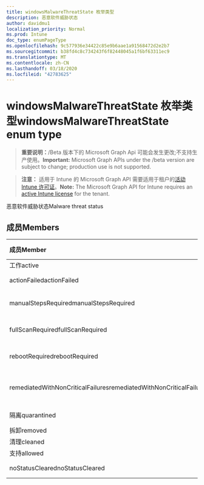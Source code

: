 ```yaml
---
title: windowsMalwareThreatState 枚举类型
description: 恶意软件威胁状态
author: davidmu1
localization_priority: Normal
ms.prod: Intune
doc_type: enumPageType
ms.openlocfilehash: 9c577936e34422c85e9b6aae1a91568472d2e2b7
ms.sourcegitcommit: b38fd4c8c734243f6f82448045a1f6bf63311ec9
ms.translationtype: MT
ms.contentlocale: zh-CN
ms.lasthandoff: 03/18/2020
ms.locfileid: "42783625"
---
```

# <a name="windowsmalwarethreatstate-enum-type"></a><span data-ttu-id="c68d3-103">windowsMalwareThreatState 枚举类型</span><span class="sxs-lookup"><span data-stu-id="c68d3-103">windowsMalwareThreatState enum type</span></span>

> <span data-ttu-id="c68d3-104">**重要说明：**/Beta 版本下的 Microsoft Graph Api 可能会发生更改;不支持生产使用。</span><span class="sxs-lookup"><span data-stu-id="c68d3-104">**Important:** Microsoft Graph APIs under the /beta version are subject to change; production use is not supported.</span></span>

> <span data-ttu-id="c68d3-105">**注意：** 适用于 Intune 的 Microsoft Graph API 需要适用于租户的[活动 Intune 许可证](https://go.microsoft.com/fwlink/?linkid=839381)。</span><span class="sxs-lookup"><span data-stu-id="c68d3-105">**Note:** The Microsoft Graph API for Intune requires an [active Intune license](https://go.microsoft.com/fwlink/?linkid=839381) for the tenant.</span></span>

<span data-ttu-id="c68d3-106">恶意软件威胁状态</span><span class="sxs-lookup"><span data-stu-id="c68d3-106">Malware threat status</span></span>

## <a name="members"></a><span data-ttu-id="c68d3-107">成员</span><span class="sxs-lookup"><span data-stu-id="c68d3-107">Members</span></span>
|<span data-ttu-id="c68d3-108">成员</span><span class="sxs-lookup"><span data-stu-id="c68d3-108">Member</span></span>|<span data-ttu-id="c68d3-109">值</span><span class="sxs-lookup"><span data-stu-id="c68d3-109">Value</span></span>|<span data-ttu-id="c68d3-110">说明</span><span class="sxs-lookup"><span data-stu-id="c68d3-110">Description</span></span>|
|:---|:---|:---|
|<span data-ttu-id="c68d3-111">工作</span><span class="sxs-lookup"><span data-stu-id="c68d3-111">active</span></span>|<span data-ttu-id="c68d3-112">0</span><span class="sxs-lookup"><span data-stu-id="c68d3-112">0</span></span>|<span data-ttu-id="c68d3-113">活动</span><span class="sxs-lookup"><span data-stu-id="c68d3-113">Active</span></span>|
|<span data-ttu-id="c68d3-114">actionFailed</span><span class="sxs-lookup"><span data-stu-id="c68d3-114">actionFailed</span></span>|<span data-ttu-id="c68d3-115">1</span><span class="sxs-lookup"><span data-stu-id="c68d3-115">1</span></span>|<span data-ttu-id="c68d3-116">操作失败</span><span class="sxs-lookup"><span data-stu-id="c68d3-116">Action failed</span></span>|
|<span data-ttu-id="c68d3-117">manualStepsRequired</span><span class="sxs-lookup"><span data-stu-id="c68d3-117">manualStepsRequired</span></span>|<span data-ttu-id="c68d3-118">双面</span><span class="sxs-lookup"><span data-stu-id="c68d3-118">2</span></span>|<span data-ttu-id="c68d3-119">必需的手动步骤</span><span class="sxs-lookup"><span data-stu-id="c68d3-119">Manual steps required</span></span>|
|<span data-ttu-id="c68d3-120">fullScanRequired</span><span class="sxs-lookup"><span data-stu-id="c68d3-120">fullScanRequired</span></span>|<span data-ttu-id="c68d3-121">第三章</span><span class="sxs-lookup"><span data-stu-id="c68d3-121">3</span></span>|<span data-ttu-id="c68d3-122">需要完全扫描</span><span class="sxs-lookup"><span data-stu-id="c68d3-122">Full scan required</span></span>|
|<span data-ttu-id="c68d3-123">rebootRequired</span><span class="sxs-lookup"><span data-stu-id="c68d3-123">rebootRequired</span></span>|<span data-ttu-id="c68d3-124">4 </span><span class="sxs-lookup"><span data-stu-id="c68d3-124">4</span></span>|<span data-ttu-id="c68d3-125">需要重新启动</span><span class="sxs-lookup"><span data-stu-id="c68d3-125">Reboot required</span></span>|
|<span data-ttu-id="c68d3-126">remediatedWithNonCriticalFailures</span><span class="sxs-lookup"><span data-stu-id="c68d3-126">remediatedWithNonCriticalFailures</span></span>|<span data-ttu-id="c68d3-127">5 </span><span class="sxs-lookup"><span data-stu-id="c68d3-127">5</span></span>|<span data-ttu-id="c68d3-128">修正了非严重故障</span><span class="sxs-lookup"><span data-stu-id="c68d3-128">Remediated with non critical failures</span></span> |
|<span data-ttu-id="c68d3-129">隔离</span><span class="sxs-lookup"><span data-stu-id="c68d3-129">quarantined</span></span>|<span data-ttu-id="c68d3-130">6 </span><span class="sxs-lookup"><span data-stu-id="c68d3-130">6</span></span>|<span data-ttu-id="c68d3-131">隔离</span><span class="sxs-lookup"><span data-stu-id="c68d3-131">Quarantined</span></span>|
|<span data-ttu-id="c68d3-132">拆卸</span><span class="sxs-lookup"><span data-stu-id="c68d3-132">removed</span></span>|<span data-ttu-id="c68d3-133">7 </span><span class="sxs-lookup"><span data-stu-id="c68d3-133">7</span></span>|<span data-ttu-id="c68d3-134">已删除</span><span class="sxs-lookup"><span data-stu-id="c68d3-134">Removed</span></span>|
|<span data-ttu-id="c68d3-135">清理</span><span class="sxs-lookup"><span data-stu-id="c68d3-135">cleaned</span></span>|<span data-ttu-id="c68d3-136">8 </span><span class="sxs-lookup"><span data-stu-id="c68d3-136">8</span></span>|<span data-ttu-id="c68d3-137">清理</span><span class="sxs-lookup"><span data-stu-id="c68d3-137">Cleaned</span></span>|
|<span data-ttu-id="c68d3-138">支持</span><span class="sxs-lookup"><span data-stu-id="c68d3-138">allowed</span></span>|<span data-ttu-id="c68d3-139">9 </span><span class="sxs-lookup"><span data-stu-id="c68d3-139">9</span></span>|<span data-ttu-id="c68d3-140">Allowed</span><span class="sxs-lookup"><span data-stu-id="c68d3-140">Allowed</span></span>|
|<span data-ttu-id="c68d3-141">noStatusCleared</span><span class="sxs-lookup"><span data-stu-id="c68d3-141">noStatusCleared</span></span>|<span data-ttu-id="c68d3-142">10 </span><span class="sxs-lookup"><span data-stu-id="c68d3-142">10</span></span>|<span data-ttu-id="c68d3-143">未清除状态</span><span class="sxs-lookup"><span data-stu-id="c68d3-143">No status cleared</span></span>|



